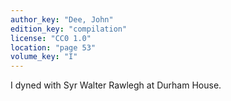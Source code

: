 ```yaml
---
author_key: "Dee, John"
edition_key: "compilation"
license: "CC0 1.0"
location: "page 53"
volume_key: "I"
---
```

I dyned with Syr Walter Rawlegh at Durham House.
